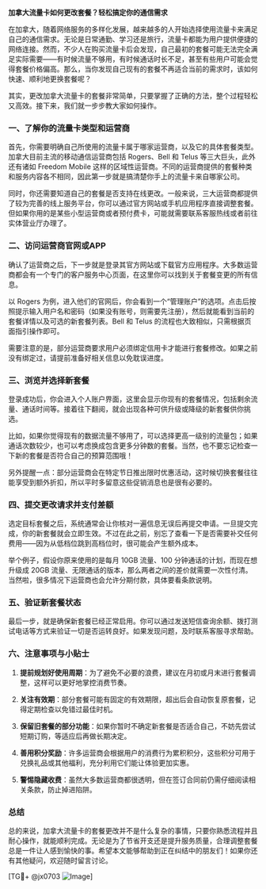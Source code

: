 **加拿大流量卡如何更改套餐？轻松搞定你的通信需求**

在加拿大，随着网络服务的多样化发展，越来越多的人开始选择使用流量卡来满足自己的通信需求。无论是日常通勤、学习还是旅行，流量卡都能为用户提供便捷的网络连接。然而，不少人在购买流量卡后会发现，自己最初的套餐可能无法完全满足实际需要——有时候流量不够用，有时候通话时长不足，甚至有些用户可能会觉得套餐价格偏高。那么，当你发现自己现有的套餐不再适合当前的需求时，该如何快速、顺利地更换套餐呢？

其实，更改加拿大流量卡的套餐非常简单，只要掌握了正确的方法，整个过程轻松又高效。接下来，我们就一步步教大家如何操作。

### 一、了解你的流量卡类型和运营商

首先，你需要明确自己所使用的流量卡属于哪家运营商，以及它的具体套餐类型。加拿大目前主流的移动通信运营商包括 Rogers、Bell 和 Telus 等三大巨头，此外还有诸如 Freedom Mobile 这样的区域性运营商。不同的运营商提供的套餐种类和服务内容各不相同，因此第一步就是搞清楚你手上的流量卡来自哪家公司。

同时，你还需要知道自己的套餐是否支持在线更改。一般来说，三大运营商都提供了较为完善的线上服务平台，你可以通过官方网站或手机应用程序直接调整套餐。但如果你用的是某些小型运营商或者预付费卡，可能就需要联系客服热线或者前往实体营业厅办理了。

### 二、访问运营商官网或APP

确认了运营商之后，下一步就是登录其官方网站或下载官方应用程序。大多数运营商都会有一个专门的客户服务中心页面，在这里你可以找到关于套餐变更的所有信息。

以 Rogers 为例，进入他们的官网后，你会看到一个“管理账户”的选项。点击后按照提示输入用户名和密码（如果没有账号，则需要先注册），然后就能看到当前的套餐详情以及可选的新套餐列表。Bell 和 Telus 的流程也大致相似，只需根据页面指引操作即可。

需要注意的是，部分运营商要求用户必须绑定信用卡才能进行套餐修改。如果之前没有绑定过，请提前准备好相关信息以免耽误进度。

### 三、浏览并选择新套餐

登录成功后，你会进入个人账户界面，这里会显示你现有的套餐情况，包括剩余流量、通话时间等。接着往下翻阅，就会出现各种可供升级或降级的新套餐供你挑选。

比如，如果你觉得现有的数据流量不够用了，可以选择更高一级别的流量包；如果通话次数较少，也可以考虑换成包含更多分钟数的套餐。当然，也不要忘记检查一下新的套餐是否符合自己的预算范围哦！

另外提醒一点：部分运营商会在特定节日推出限时优惠活动，这时候切换套餐往往能享受到额外折扣，所以平时多留意这些促销消息也是很有必要的。

### 四、提交更改请求并支付差额

选定目标套餐之后，系统通常会让你核对一遍信息无误后再提交申请。一旦提交完成，你的新套餐就会立即生效。不过在此之前，别忘了查看一下是否需要补交任何费用——因为从低档位跳到高档位时，很可能会产生额外成本。

举个例子，假设你原来使用的是每月 10GB 流量、100 分钟通话的计划，而现在想升级成 20GB 流量、无限通话的版本，那么两者之间的差价就需要一次性付清。当然啦，很多情况下运营商也会允许分期付款，具体要看条款说明。

### 五、验证新套餐状态

最后一步，就是确保新套餐已经正常启用。你可以通过发送短信查询余额、拨打测试电话等方式来验证一切是否运转良好。如果发现问题，及时联系客服寻求帮助。

### 六、注意事项与小贴士

1. **提前规划好使用周期**：为了避免不必要的浪费，建议在月初或月末进行套餐调整，这样可以更好地掌控消费节奏。
   
2. **关注有效期**：部分套餐可能有固定的有效期限，超出后会自动恢复原套餐，记得定期检查以免错过最佳时机。

3. **保留旧套餐的部分功能**：如果你暂时不确定新套餐是否适合自己，不妨先尝试短期订购，等适应后再做长期决定。

4. **善用积分奖励**：许多运营商会根据用户的消费行为累积积分，这些积分可用于兑换礼品或其他福利，充分利用它们能让体验更加实惠。

5. **警惕隐藏收费**：虽然大多数运营商都很透明，但在签订合同前仍需仔细阅读相关条款，防止掉进陷阱。

### 总结

总的来说，加拿大流量卡的套餐更改并不是什么复杂的事情，只要你熟悉流程并且耐心操作，就能顺利完成。无论是为了节省开支还是提升服务质量，合理调整套餐总是一件让人感到愉快的事。希望本文能够帮助到正在纠结中的朋友们！如果你还有其他疑问，欢迎随时留言讨论。

[TG💪+ @jx0703 ![Image](https://github.com/user-attachments/assets/dbca1d08-cadb-493c-b0ec-ad6f7a83f270)]